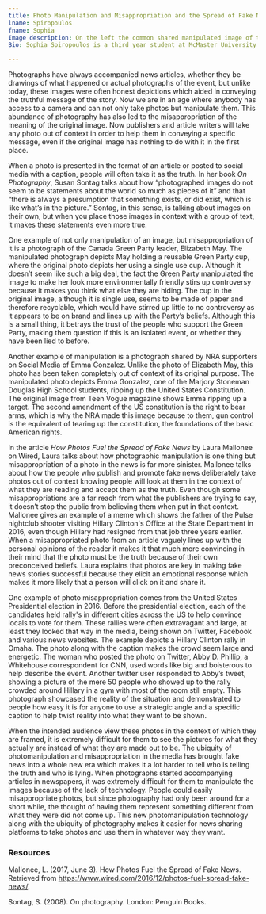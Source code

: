 ```yaml
---
title: Photo Manipulation and Misappropriation and the Spread of Fake News
lname: Spiropoulos
fname: Sophia
Image description: On the left the common shared manipulated image of the crowd at Donald Trump’s Inauguration in 2017, on the right the actual crowd at Trump’s Inauguration, substantially larger than what it was made out to be in the media
Bio: Sophia Spiropoulos is a third year student at McMaster University in Hamilton, working towards getting a Honours Multimedia (B.A.) degree.

---
```


Photographs have always accompanied news articles, whether they be drawings of what happened or actual photographs of the event, but unlike today, these images were often honest depictions which aided in conveying the truthful message of the story. Now we are in an age where anybody has access to a camera and can not only take photos but manipulate them. This abundance of photography has also led to the misappropriation of the meaning of the original image. Now publishers and article writers will take any photo out of context in order to help them in conveying a specific message, even if the original image has nothing to do with it in the first place.

When a photo is presented in the format of an article or posted to social media with a caption, people will often take it as the truth. In her book *On Photography*, Susan Sontag talks about how “photographed images do not seem to be statements about the world so much as pieces of it” and that “there is always a presumption that something exists, or did exist, which is like what’s in the picture.” Sontag, in this sense, is talking about images on their own, but when you place those images in context with a group of text, it makes these statements even more true.

One example of not only manipulation of an image, but misappropriation of it is a photograph of the Canada Green Party leader, Elizabeth May. The manipulated photograph depicts May holding a reusable Green Party cup, where the original photo depicts her using a single use cup. Although it doesn’t seem like such a big deal, the fact the Green Party manipulated the image to make her look more environmentally friendly stirs up controversy because it makes you think what else they are hiding. The cup in the original image, although it is single use, seems to be made of paper and therefore recyclable, which would have stirred up little to no controversy as it appears to be on brand and lines up with the Party’s beliefs. Although this is a small thing, it betrays the trust of the people who support the Green Party, making them question if this is an isolated event, or whether they have been lied to before.

Another example of manipulation is a photograph shared by NRA supporters on Social Media of Emma Gonzalez. Unlike the photo of Elizabeth May, this photo has been taken completely out of context of its original purpose. The manipulated photo depicts Emma Gonzalez, one of the Marjory Stoneman Douglas High School students, ripping up the United States Constitution. The original image from Teen Vogue magazine shows Emma ripping up a target. The second amendment of the US constitution is the right to bear arms, which is why the NRA made this image because to them, gun control is the equivalent of tearing up the constitution, the foundations of the basic American rights.

In the article *How Photos Fuel the Spread of Fake News* by Laura Mallonee on Wired, Laura talks about how photographic manipulation is one thing but misappropriation of a photo in the news is far more sinister. Mallonee talks about how the people who publish and promote fake news deliberately take photos out of context knowing people will look at them in the context of what they are reading and accept them as the truth. Even though some misappropriations are a far reach from what the publishers are trying to say, it doesn’t stop the public from believing them when put in that context. Mallonee gives an example of a meme which shows the father of the Pulse nightclub shooter visiting Hillary Clinton's Office at the State Department in 2016, even though Hillary had resigned from that job three years earlier. When a misappropriated photo from an article vaguely lines up with the personal opinions of the reader it makes it that much more convincing in their mind that the photo must be the truth because of their own preconceived beliefs. Laura explains that photos are key in making fake news stories successful because they elicit an emotional response which makes it more likely that a person will click on it and share it.

One example of photo misappropriation comes from the United States Presidential election in 2016. Before the presidential election, each of the candidates held rally's in different cities across the US to help convince locals to vote for them. These rallies were often extravagant and large, at least they looked that way in the media, being shown on Twitter, Facebook and various news websites. The example depicts a Hillary Clinton rally in Omaha. The photo along with the caption makes the crowd seem large and energetic. The woman who posted the photo on Twitter, Abby D. Phillip, a Whitehouse correspondent for CNN, used words like big and boisterous to help describe the event. Another twitter user responded to Abby’s tweet, showing a picture of the mere 50 people who showed up to the rally crowded around Hillary in a gym with most of the room still empty. This photograph showcased the reality of the situation and demonstrated to people how easy it is for anyone to use a strategic angle and a specific caption to help twist reality into what they want to be shown.

When the intended audience view these photos in the context of which they are framed, it is extremely difficult for them to see the pictures for what they actually are instead of what they are made out to be. The ubiquity of photomanipulation and misappropriation in the media has brought fake news into a whole new era which makes it a lot harder to tell who is telling the truth and who is lying. When photographs started accompanying articles in newspapers, it was extremely difficult for them to manipulate the images because of the lack of technology. People could easily misappropriate photos, but since photography had only been around for a short while, the thought of having them represent something different from what they were did not come up. This new photomanipulation technology along with the ubiquity of photography makes it easier for news sharing platforms to take photos and use them in whatever way they want.


### Resources

Mallonee, L. (2017, June 3). How Photos Fuel the Spread of Fake News. Retrieved from https://www.wired.com/2016/12/photos-fuel-spread-fake-news/.

Sontag, S. (2008). On photography. London: Penguin Books.